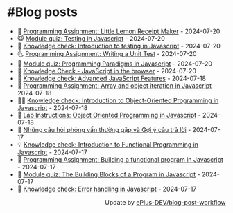 # #Blog posts
<!-- BLOG-POST-LIST:START -->
- 🧰 [Programming Assignment: Little Lemon Receipt Maker](https://eplus.dev/programming-assignment-little-lemon-receipt-maker) - 2024-07-20
- 😺 [Module quiz: Testing in Javascript](https://eplus.dev/module-quiz-testing-in-javascript) - 2024-07-20
- 🗽 [Knowledge check: Introduction to testing in Javascript](https://eplus.dev/knowledge-check-introduction-to-testing-in-javascript) - 2024-07-20
- 🌜 [Programming Assignment: Writing a Unit Test](https://eplus.dev/programming-assignment-writing-a-unit-test) - 2024-07-20
- 📝 [Module quiz: Programming Paradigms in Javascript](https://eplus.dev/module-quiz-programming-paradigms-in-javascript) - 2024-07-20
- 🚀 [Knowledge Check - JavaScript in the browser](https://eplus.dev/knowledge-check-javascript-in-the-browser) - 2024-07-20
- 💼 [Knowledge check: Advanced JavaScript Features](https://eplus.dev/knowledge-check-advanced-javascript-features) - 2024-07-18
- 🦣 [Programming Assignment: Array and object iteration in Javascript](https://eplus.dev/programming-assignment-array-and-object-iteration-in-javascript) - 2024-07-18
- 👨‍🏫 [Knowledge check: Introduction to Object-Oriented Programming in Javascript](https://eplus.dev/knowledge-check-introduction-to-object-oriented-programming-in-javascript) - 2024-07-18
- 🔭 [Lab Instructions: Object Oriented Programming in Javascript](https://eplus.dev/lab-instructions-object-oriented-programming-in-javascript) - 2024-07-18
- 🤡 [Những câu hỏi phỏng vấn thường gặp và Gợi ý câu trả lời](https://eplus.dev/nhung-cau-hoi-phong-van-thuong-gap-va-goi-y-cau-tra-loi) - 2024-07-17
- 💡 [Knowledge check: Introduction to Functional Programming in Javascript](https://eplus.dev/knowledge-check-introduction-to-functional-programming-in-javascript) - 2024-07-17
- 🦣 [Programming Assignment: Building a functional program in Javascript](https://eplus.dev/programming-assignment-building-a-functional-program-in-javascript) - 2024-07-17
- 💪 [Module quiz: The Building Blocks of a Program in Javascript](https://eplus.dev/module-quiz-the-building-blocks-of-a-program-in-javascript) - 2024-07-17
- 🤡 [Knowledge check: Error handling in Javascript](https://eplus.dev/knowledge-check-error-handling-in-javascript) - 2024-07-17<!-- BLOG-POST-LIST:END -->
<div align="right">
  Update by <a target="_blank"
    href="https://github.com/ePlus-DEV/blog-post-workflow">ePlus-DEV/blog-post-workflow</a>
</div>
